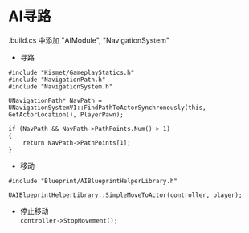 # AI寻路
.build.cs 中添加 "AIModule", "NavigationSystem"  

+ 寻路  
```
#include "Kismet/GameplayStatics.h"
#include "NavigationPath.h"
#include "NavigationSystem.h"

UNavigationPath* NavPath = UNavigationSystemV1::FindPathToActorSynchronously(this, GetActorLocation(), PlayerPawn);

if (NavPath && NavPath->PathPoints.Num() > 1)
{
    return NavPath->PathPoints[1];
}
```

+ 移动  
```
#include "Blueprint/AIBlueprintHelperLibrary.h"

UAIBlueprintHelperLibrary::SimpleMoveToActor(controller, player);
```

+ 停止移动  
`controller->StopMovement();`  
